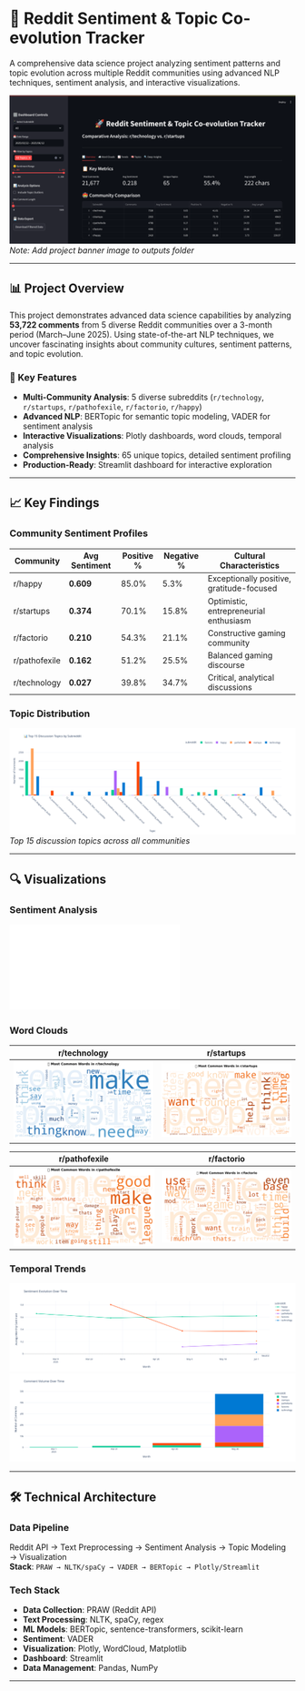 # 🚀 Reddit Sentiment & Topic Co-evolution Tracker

A comprehensive data science project analyzing sentiment patterns and topic evolution across multiple Reddit communities using advanced NLP techniques, sentiment analysis, and interactive visualizations.

![Project Banner](outputs/photo.png)
*Note: Add project banner image to outputs folder*

---

## 📊 Project Overview

This project demonstrates advanced data science capabilities by analyzing **53,722 comments** from 5 diverse Reddit communities over a 3-month period (March–June 2025). Using state-of-the-art NLP techniques, we uncover fascinating insights about community cultures, sentiment patterns, and topic evolution.

### 🎯 Key Features

- **Multi-Community Analysis**: 5 diverse subreddits (`r/technology`, `r/startups`, `r/pathofexile`, `r/factorio`, `r/happy`)
- **Advanced NLP**: BERTopic for semantic topic modeling, VADER for sentiment analysis
- **Interactive Visualizations**: Plotly dashboards, word clouds, temporal analysis
- **Comprehensive Insights**: 65 unique topics, detailed sentiment profiling
- **Production-Ready**: Streamlit dashboard for interactive exploration

---

## 📈 Key Findings

### Community Sentiment Profiles

| Community      | Avg Sentiment | Positive % | Negative % | Cultural Characteristics           |
|----------------|---------------|------------|------------|------------------------------------|
| r/happy        | **0.609**     | 85.0%      | 5.3%       | Exceptionally positive, gratitude-focused |
| r/startups     | **0.374**     | 70.1%      | 15.8%      | Optimistic, entrepreneurial enthusiasm |
| r/factorio     | **0.210**     | 54.3%      | 21.1%      | Constructive gaming community      |
| r/pathofexile  | **0.162**     | 51.2%      | 25.5%      | Balanced gaming discourse          |
| r/technology   | **0.027**     | 39.8%      | 34.7%      | Critical, analytical discussions   |

### Topic Distribution

![Topic Distribution](outputs/newplot.png)
*Top 15 discussion topics across all communities*

---

## 🔍 Visualizations

### Sentiment Analysis
![Sentiment Distribution](outputs/sentiment_distribution.html)

### Word Clouds

<div align="center">

| r/technology | r/startups |
|:------------:|:----------:|
| ![Tech WC](outputs/wordcloud_technology.png) | ![Startups WC](outputs/wordcloud_startups.png) |

| r/pathofexile | r/factorio |
|:-------------:|:----------:|
| ![PoE WC](outputs/wordcloud_pathofexile.png) | ![Factorio WC](outputs/wordcloud_factorio.png) |

</div>

### Temporal Trends

![Sentiment Evolution](outputs/test.png)
![Sentiment Evolution](outputs/test2.png)

<!-- ![Activity Patterns](outputs/hourly_activity.html) -->

---

## 🛠️ Technical Architecture

### Data Pipeline

Reddit API → Text Preprocessing → Sentiment Analysis → Topic Modeling → Visualization  
**Stack**: `PRAW → NLTK/spaCy → VADER → BERTopic → Plotly/Streamlit`

### Tech Stack

- **Data Collection**: PRAW (Reddit API)
- **Text Processing**: NLTK, spaCy, regex
- **ML Models**: BERTopic, sentence-transformers, scikit-learn
- **Sentiment**: VADER
- **Visualization**: Plotly, WordCloud, Matplotlib
- **Dashboard**: Streamlit
- **Data Management**: Pandas, NumPy

---


